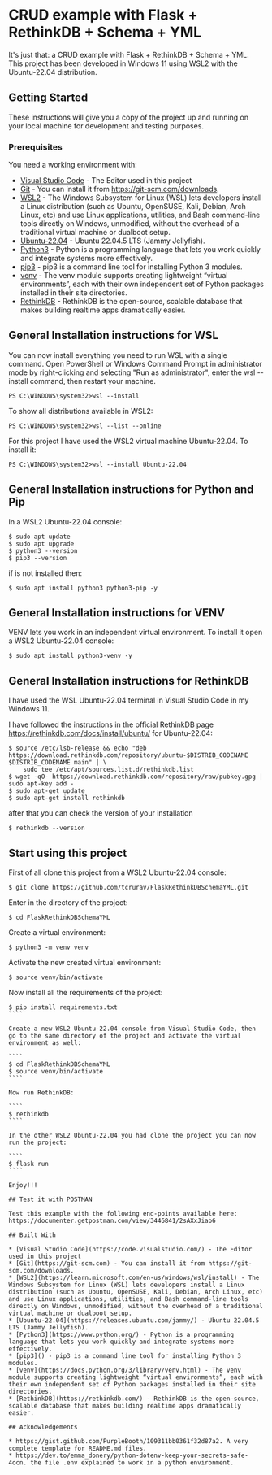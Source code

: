 # CRUD example with Flask + RethinkDB + Schema + YML

It's just that: a CRUD example with Flask + RethinkDB + Schema + YML. This project has been developed in Windows 11 using WSL2 with the Ubuntu-22.04 distribution.

## Getting Started

These instructions will give you a copy of the project up and running on
your local machine for development and testing purposes.

### Prerequisites

You need a working environment with:
* [Visual Studio Code](https://code.visualstudio.com/) - The Editor used in this project
* [Git](https://git-scm.com) - You can install it from https://git-scm.com/downloads.
* [WSL2](https://learn.microsoft.com/en-us/windows/wsl/install) - The Windows Subsystem for Linux (WSL) lets developers install a Linux distribution (such as Ubuntu, OpenSUSE, Kali, Debian, Arch Linux, etc) and use Linux applications, utilities, and Bash command-line tools directly on Windows, unmodified, without the overhead of a traditional virtual machine or dualboot setup.
* [Ubuntu-22.04](https://releases.ubuntu.com/jammy/) - Ubuntu 22.04.5 LTS (Jammy Jellyfish).
* [Python3](https://www.python.org/) - Python is a programming language that lets you work quickly and integrate systems more effectively.
* [pip3]() - pip3 is a command line tool for installing Python 3 modules.
* [venv](https://docs.python.org/3/library/venv.html) - The venv module supports creating lightweight “virtual environments”, each with their own independent set of Python packages installed in their site directories.
* [RethinkDB](https://rethinkdb.com/) - RethinkDB is the open-source, scalable database that makes building realtime apps dramatically easier.

## General Installation instructions for WSL

You can now install everything you need to run WSL with a single command. Open PowerShell or Windows Command Prompt in administrator mode by right-clicking and selecting "Run as administrator", enter the wsl --install command, then restart your machine.

````
PS C:\WINDOWS\system32>wsl --install
````

To show all distributions available in WSL2:

````
PS C:\WINDOWS\system32>wsl --list --online
````

For this project I have used the WSL2 virtual machine Ubuntu-22.04. To install it:

````
PS C:\WINDOWS\system32>wsl --install Ubuntu-22.04
````

## General Installation instructions for Python and Pip

In a WSL2 Ubuntu-22.04 console:

````
$ sudo apt update
$ sudo apt upgrade
$ python3 --version
$ pip3 --version
````

if is not installed then:

````
$ sudo apt install python3 python3-pip -y
````

## General Installation instructions for VENV

VENV lets you work in an independent virtual environment. To install it open a WSL2 Ubuntu-22.04 console:

````
$ sudo apt install python3-venv -y
````

## General Installation instructions for RethinkDB

I have used the WSL Ubuntu-22.04 terminal in Visual Studio Code in my Windows 11.

I have followed the instructions in the official RethinkDB page https://rethinkdb.com/docs/install/ubuntu/ for Ubuntu-22.04:

````
$ source /etc/lsb-release && echo "deb https://download.rethinkdb.com/repository/ubuntu-$DISTRIB_CODENAME $DISTRIB_CODENAME main" | \
    sudo tee /etc/apt/sources.list.d/rethinkdb.list
$ wget -qO- https://download.rethinkdb.com/repository/raw/pubkey.gpg | sudo apt-key add -
$ sudo apt-get update
$ sudo apt-get install rethinkdb
````

after that you can check the version of your installation

````
$ rethinkdb --version
````

## Start using this project

First of all clone this project from a WSL2 Ubuntu-22.04 console:

```
$ git clone https://github.com/tcrurav/FlaskRethinkDBSchemaYML.git
```

Enter in the directory of the project:

````
$ cd FlaskRethinkDBSchemaYML
````

Create a virtual environment:

````
$ python3 -m venv venv
````

Activate the new created virtual environment:

````
$ source venv/bin/activate
````

Now install all the requirements of the project:

`````
$ pip install requirements.txt
````

Create a new WSL2 Ubuntu-22.04 console from Visual Studio Code, then go to the same directory of the project and activate the virtual environment as well:

````
$ cd FlaskRethinkDBSchemaYML
$ source venv/bin/activate
````

Now run RethinkDB:

````
$ rethinkdb
````

In the other WSL2 Ubuntu-22.04 you had clone the project you can now run the project:

````
$ flask run
````

Enjoy!!!

## Test it with POSTMAN

Test this example with the following end-points available here:
https://documenter.getpostman.com/view/3446841/2sAXxJiab6

## Built With

* [Visual Studio Code](https://code.visualstudio.com/) - The Editor used in this project
* [Git](https://git-scm.com) - You can install it from https://git-scm.com/downloads.
* [WSL2](https://learn.microsoft.com/en-us/windows/wsl/install) - The Windows Subsystem for Linux (WSL) lets developers install a Linux distribution (such as Ubuntu, OpenSUSE, Kali, Debian, Arch Linux, etc) and use Linux applications, utilities, and Bash command-line tools directly on Windows, unmodified, without the overhead of a traditional virtual machine or dualboot setup.
* [Ubuntu-22.04](https://releases.ubuntu.com/jammy/) - Ubuntu 22.04.5 LTS (Jammy Jellyfish).
* [Python3](https://www.python.org/) - Python is a programming language that lets you work quickly and integrate systems more effectively.
* [pip3]() - pip3 is a command line tool for installing Python 3 modules.
* [venv](https://docs.python.org/3/library/venv.html) - The venv module supports creating lightweight “virtual environments”, each with their own independent set of Python packages installed in their site directories.
* [RethinkDB](https://rethinkdb.com/) - RethinkDB is the open-source, scalable database that makes building realtime apps dramatically easier.

## Acknowledgements

* https://gist.github.com/PurpleBooth/109311bb0361f32d87a2. A very complete template for README.md files.
* https://dev.to/emma_donery/python-dotenv-keep-your-secrets-safe-4ocn. the file .env explained to work in a python environment.